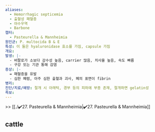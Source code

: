 ```yaml
---
aliases:
  - Hemorrhagic septicemia
  - 출혈성 패혈증
  - 야수우역
  - Barbone
챕터:
  - Pasteurella & Mannheimia
원인균: P. multocida B & E
특성: 이 둘은 hyaluronidase 효소를 가짐, capsule 가짐
개요: 
발생: |-
  - 버팔로가 소보다 감수성 높음, carrier 많음, 치사율 높음, 속도 빠름
  - 구강 또는 기관 통해 감염
증상: |-
  = 패혈증을 유발
  - 심한 폐렴, 아주 심한 출혈과 괴사, 폐의 표면이 fibrin
병리: 
진단/치료/예방: 절개 시 아래턱, 경부 등의 피하에 부종 존재, 절개하면 gelatin성
족보: 
---
```

\>> [[./✔️27. Pasteurella & Mannheimia|✔️27. Pasteurella & Mannheimia]]
## cattle
